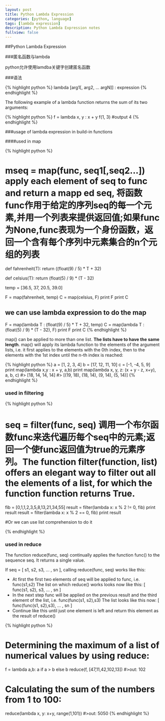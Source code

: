 ```yaml
---
layout: post
title: Python Lambda Expression
categories: [python, language]
tags: [lambda expression]
description: Python Lambda Expression notes
fullview: false
---
```


##Python Lambda Expression

###匿名函数与lambda

python允许使用lamdba关键字创建匿名函数

###语法

{% highlight python %}
lambda [arg1[, arg2, ... argN]] : expression
{% endhighlight %}

The following example of a lambda function returns the sum of its two arguments:

{% highlight python %}
f = lambda x, y : x + y
f(1, 3)
#output 4
{% endhighlight %}

###usage of lambda expression in build-in functions

####used in map

{% highlight python %}
# mseq = map(func, seq1[,seq2...])  apply each element of seq to func and return a mapp ed seq, 将函数func作用于给定的序列seq的每一个元素,并用一个列表来提供返回值;如果func为None,func表现为一个身份函数，返回一个含有每个序列中元素集合的n个元组的列表

def fahrenheit(T):
    return ((float(9) / 5) * T + 32)

def celsius(T):
    return (float(5) / 9) * (T - 32)
 
temp = [36.5, 37, 20.5, 39.0]

F =  map(fahrenheit, temp)
C =  map(celsius, F)
print F
print C

## we can use lambda expression to do the map

F = map(lambda T : (float(9) / 5) * T + 32, temp)
C = map(lambda T : (float(5) / 9) * (T - 32), F)
print F
print C
{% endhighlight %}

map() can be applied to more than one list. **The lists have to have the same length**. map() will apply its lambda function to the elements of the argument lists, i.e. it first applies to the elements with the 0th index, then to the elements with the 1st index until the n-th index is reached:

{% highlight python %}
a = [1, 2, 3, 4]
b = [17, 12, 11, 10]
c = [-1, -4, 5, 9]
print map(lambda x,y : x + y, a,b)
print map(lambda x, y, z: (x + y - z, x+y), a, b, c)
#> [18, 14, 14, 14]
#> [(19, 18), (18, 14), (9, 14), (5, 14)]
{% endhighlight %}

### used in filtering
{% highlight python %}
# seq = filter(func, seq) 调用一个布尔函数func来迭代遍历每个seq中的元素;返回一个使func返回值为true的元素序列。The function filter(function, list) offers an elegant way to filter out all the elements of a list, for which the function function returns True. 

fib = [0,1,1,2,3,5,8,13,21,34,55]
result = filter(lambda x: x % 2 != 0, fib)
print result
result = filter(lambda x: x % 2 == 0, fib)
print result

#Or we can use list comprehension to do it

{% endhighlight %}

### used in reduce

The function reduce(func, seq) continually applies the function func() to the sequence seq. It returns a single value. 

If seq = [ s1, s2, s3, ... , sn ], calling reduce(func, seq) works like this:

* At first the first two elements of seq will be applied to func, i.e. func(s1,s2) The list on which reduce() works looks now like this: [ func(s1, s2), s3, ... , sn ]
* In the next step func will be applied on the previous result and the third element of the list, i.e. func(func(s1, s2),s3)
The list looks like this now: [ func(func(s1, s2),s3), ... , sn ]
* Continue like this until just one element is left and return this element as the result of reduce()

{% highlight python %}
# Determining the maximum of a list of numerical values by using reduce:
f = lambda a,b: a if a > b else b
reduce(f, [47,11,42,102,13])
#>out: 102


# Calculating the sum of the numbers from 1 to 100:
reduce(lambda x, y: x+y, range(1,101))
#>out: 5050
{% endhighlight %}
